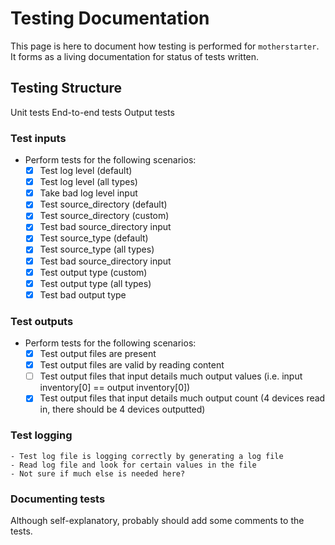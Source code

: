 # Testing Documentation

This page is here to document how testing is performed for `motherstarter`. It forms as a living documentation for status of tests written.

## Testing Structure

Unit tests
End-to-end tests
Output tests

### Test inputs

- Perform tests for the following scenarios:
    - [x] Test log level (default)
    - [x] Test log level (all types)
    - [x] Take bad log level input
    - [x] Test source_directory (default)
    - [x] Test source_directory (custom)
    - [x] Test bad source_directory input
    - [x] Test source_type (default)
    - [x] Test source_type (all types)
    - [x] Test bad source_directory input
    - [x] Test output type (custom)
    - [x] Test output type (all types)
    - [x] Test bad output type

### Test outputs
- Perform tests for the following scenarios:
    - [x] Test output files are present
    - [x] Test output files are valid by reading content
    - [ ] Test output files that input details much output values (i.e. input inventory[0] == output inventory[0])
    - [x] Test output files that input details much output count (4 devices read in, there should be 4 devices outputted)

### Test logging
    - Test log file is logging correctly by generating a log file
    - Read log file and look for certain values in the file
    - Not sure if much else is needed here?

### Documenting tests

Although self-explanatory, probably should add some comments to the tests.
